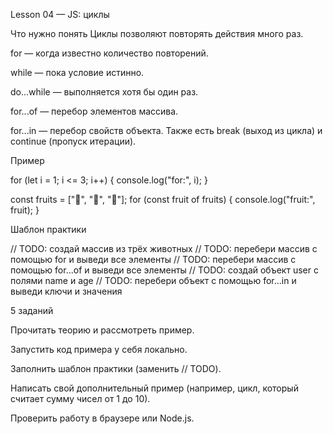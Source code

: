 Lesson 04 — JS: циклы

Что нужно понять
Циклы позволяют повторять действия много раз.

for — когда известно количество повторений.

while — пока условие истинно.

do...while — выполняется хотя бы один раз.

for...of — перебор элементов массива.

for...in — перебор свойств объекта.
Также есть break (выход из цикла) и continue (пропуск итерации).

Пример

for (let i = 1; i <= 3; i++) {
console.log("for:", i);
}

const fruits = ["🍎", "🍌", "🍊"];
for (const fruit of fruits) {
console.log("fruit:", fruit);
}


Шаблон практики

// TODO: создай массив из трёх животных
// TODO: перебери массив с помощью for и выведи все элементы
// TODO: перебери массив с помощью for...of и выведи все элементы
// TODO: создай объект user с полями name и age
// TODO: перебери объект с помощью for...in и выведи ключи и значения


5 заданий

Прочитать теорию и рассмотреть пример.

Запустить код примера у себя локально.

Заполнить шаблон практики (заменить // TODO).

Написать свой дополнительный пример (например, цикл, который считает сумму чисел от 1 до 10).

Проверить работу в браузере или Node.js.